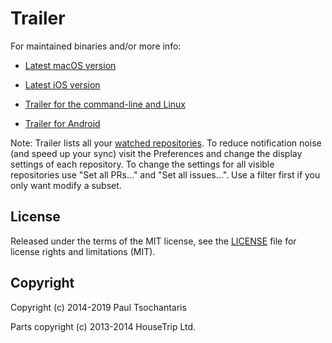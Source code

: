 Trailer
=======

For maintained binaries and/or more info:

- [Latest macOS version](http://ptsochantaris.github.io/trailer/)

- [Latest iOS version](https://itunes.apple.com/app/id806104975?mt=8)

- [Trailer for the command-line and Linux](https://github.com/ptsochantaris/trailer-cli)

- [Trailer for Android](https://github.com/amencarini/droidtrailer)

Note: Trailer lists all your [watched repositories](http://github.com/watching). To reduce notification noise (and speed up your sync) visit the Preferences and change the display settings of each repository. To change the settings for all visible repositories use "Set all PRs…" and "Set all issues…". Use a filter first if you only want modify a subset.

## License

Released under the terms of the MIT license, see the [LICENSE](LICENSE.txt) file for license rights and limitations (MIT).

## Copyright

Copyright (c) 2014-2019 Paul Tsochantaris

Parts copyright (c) 2013-2014 HouseTrip Ltd.
